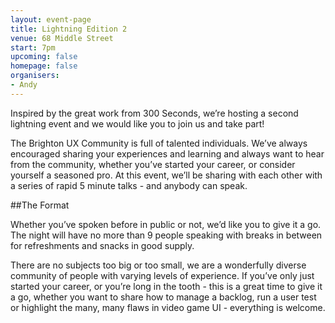 ```yaml
---
layout: event-page  
title: Lightning Edition 2
venue: 68 Middle Street
start: 7pm
upcoming: false
homepage: false
organisers:
- Andy
---
```


Inspired by the great work from 300 Seconds, we’re hosting a second lightning event and we would like you to join us and take part!

The Brighton UX Community is full of talented individuals. We’ve always encouraged sharing your experiences and learning and always want to hear from the community, whether you’ve started your career, or consider yourself a seasoned pro. At this event, we’ll be sharing with each other with a series of rapid 5 minute talks - and anybody can speak.

##The Format

Whether you’ve spoken before in public or not, we’d like you to give it a go. The night will have no more than 9 people speaking with breaks in between for refreshments and snacks in good supply.

There are no subjects too big or too small, we are a wonderfully diverse community of people with varying levels of experience. If you’ve only just started your career, or you’re long in the tooth - this is a great time to give it a go, whether you want to share how to manage a backlog, run a user test or highlight the many, many flaws in video game UI - everything is welcome.
